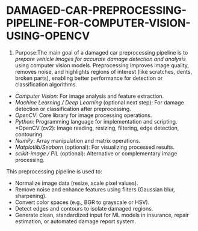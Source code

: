 # DAMAGED-CAR-PREPROCESSING-PIPELINE-FOR-COMPUTER-VISION-USING-OPENCV
1. Purpose:The main goal of a damaged car preprocessing pipeline is to *prepare vehicle images for accurate damage detection and analysis* using computer vision models. Preprocessing improves image quality, removes noise, and highlights regions of interest (like scratches, dents, broken parts), enabling better performance for detection or classification algorithms.
* *Computer Vision*: For image analysis and feature extraction.
* *Machine Learning / Deep Learning* (optional next step): For damage detection or classification after preprocessing.
* *OpenCV*: Core library for image processing operations.
* *Python*: Programming language for implementation and scripting.
*OpenCV (cv2): Image reading, resizing, filtering, edge detection, contouring.
* *NumPy*: Array manipulation and matrix operations.
* *Matplotlib/Seaborn* (optional): For visualizing processed results.
* *scikit-image / PIL* (optional): Alternative or complementary image processing.

This preprocessing pipeline is used to:

* Normalize image data (resize, scale pixel values).
* Remove noise and enhance features using filters (Gaussian blur, sharpening).
* Convert color spaces (e.g., BGR to grayscale or HSV).
* Detect edges and contours to isolate damaged regions.
* Generate clean, standardized input for ML models in insurance, repair estimation, or automated damage report system.
